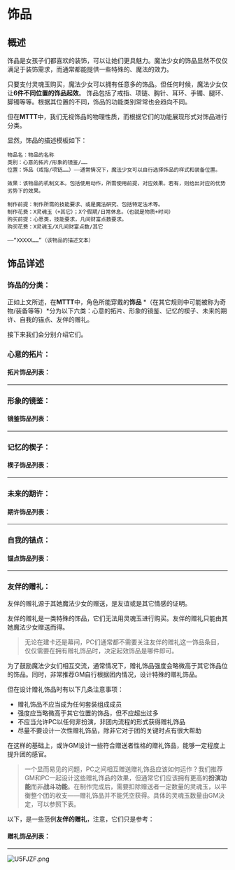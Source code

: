 # 饰品

## 概述

饰品是女孩子们都喜欢的装饰，可以让她们更具魅力。魔法少女的饰品显然不仅仅满足于装饰需求，而通常都能提供一些特殊的、魔法的效力。

只要支付灵魂玉购买，魔法少女可以拥有任意多的饰品。但任何时候，魔法少女仅让**6件不同位置的饰品起效**。
饰品包括了戒指、项链、胸针、耳环、手镯、腿环、脚镯等等。根据其位置的不同，饰品的功能类别常常也会趋向不同。

但在**MTTT**中，我们无视饰品的物理性质，而根据它们的功能展现形式对饰品进行分类。


显然，饰品的描述模板如下：

```text
物品名：物品的名称
类别：心意的拓片/形象的镜鉴/……
位置：饰品（戒指/项链……）——通常情况下，魔法少女可以自行选择饰品的样式和装备位置。

效果：该物品的机制文本。包括使用动作，所需使用前提，对应效果。若有，则给出对应的优势劣势下的效果。

制作前提：制作所需的技能要求、或是魔法研究、包括特定法术等。
制作花费：X灵魂玉（+其它）；X个假期/日常休息。（也就是物质+时间）
购买前提：心愿类，技能要求，凡间财富点数要求。
购买花费：X灵魂玉/X凡间财富点数/其它

——“XXXXX……”（该物品的描述文本）
```

## 饰品详述


### 饰品的分类：

正如上文所述，在**MTTT**中，角色所能穿戴的**饰品** *（在其它规则中可能被称为奇物/装备等等）*分为以下六类：心意的拓片、形象的镜鉴、记忆的楔子、未来的期许、自我的锚点、友伴的赠礼。

接下来我们会分别介绍它们。


### 心意的拓片：



#### 拓片饰品列表：


***

### 形象的镜鉴：


#### 镜鉴饰品列表：



***
### 记忆的楔子：



#### 楔子饰品列表：


***
### 未来的期许：



#### 期许饰品列表：


***
### 自我的锚点：



#### 锚点饰品列表：




***
### 友伴的赠礼：

友伴的赠礼源于其她魔法少女的赠送，是友谊或是其它情感的证明。

友伴的赠礼是一类特殊的饰品，它们无法用灵魂玉进行购买。友伴的赠礼只能由其她魔法少女赠送而得。

> 无论在建卡还是幕间，PC们通常都不需要关注友伴的赠礼这一饰品条目，仅仅需要在拥有赠礼饰品时，决定起效饰品是哪件即可。

为了鼓励魔法少女们相互交流，通常情况下，赠礼饰品强度会略微高于其它饰品位的饰品。同时，非常推荐GM自行根据团内情况，设计特殊的赠礼饰品。

但在设计赠礼饰品时有以下几条注意事项：
* 赠礼饰品不应当成为任何套装组成成员
* 强度应当略微高于其它位置的饰品，但不应超出过多
* 不应当允许PC以任何非扮演，非团内流程的形式获得赠礼饰品
* 尽量不要设计一次性赠礼饰品，除非它对于团的关键时点有很大帮助

在这样的基础上，或许GM设计一些符合赠送者性格的赠礼饰品，能够一定程度上提升团的感官。

> 一个显而易见的问题，PC之间相互赠送赠礼饰品应该如何运作？我们推荐GM和PC一起设计这些赠礼饰品的效果，但通常它们应该拥有更高的**扮演功能**而非**战斗功能**。在制作完成后，需要扣除赠送者一定数量的灵魂玉，以平衡整个团的收支——赠礼饰品并不能凭空获得。具体的灵魂玉数量由GM决定，可以参照下表。


以下，是一些范例**友伴的赠礼**，注意，它们只是参考：

#### 赠礼饰品列表：





***

<img src="https://s1.ax1x.com/2020/07/20/U5FJZF.png" alt="U5FJZF.png" border="0" />

